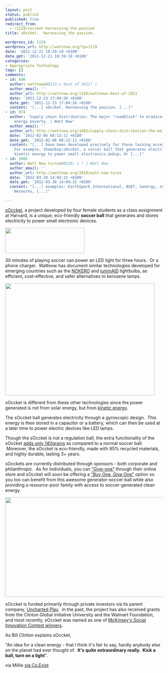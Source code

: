 ```yaml
---
layout: post
status: publish
published: true
redirect_from:
  - /1119/soccket-harnessing-the-passion
title: sOccket.  Harnessing the passion.

wordpress_id: 1119
wordpress_url: http://wattnow.org/?p=1119
date: '2011-12-21 10:39:19 +0100'
date_gmt: '2011-12-21 10:39:19 +0100'
categories:
- Appropriate Technology
tags: []
comments:
- id: 646
  author: wattnow&#8217;s best of 2011! |
  author_email: ''
  author_url: http://wattnow.org/1158/wattnows-best-of-2011
  date: '2011-12-23 17:04:26 +0100'
  date_gmt: '2011-12-23 17:04:26 +0100'
  content: "[...] sOccket. Harnessing the passion. [...]"
- id: 974
  author: 'Supply chain distribution: The major "roadblock" to eradicating
    energy poverty. | Watt Now'
  author_email: ''
  author_url: http://wattnow.org/1682/supply-chain-distribution-the-major-roadblock-to-eradicating-energy-poverty
  date: '2012-02-06 08:12:11 +0100'
  date_gmt: '2012-02-06 08:12:11 +0100'
  content: "[...] have been developed precisely for those lacking access to electricity.&nbsp;
    For example, the&nbsp;sOccket, a soccer ball that generates electricity through
    kinetic energy to power small electronics.&nbsp; Or [...]"
- id: 2086
  author: Watt Now turns&#8230; 1 ! | Watt Now
  author_email: ''
  author_url: http://wattnow.org/2010/watt-now-turns
  date: '2012-03-30 14:04:15 +0200'
  date_gmt: '2012-03-30 14:04:15 +0200'
  content: "[...] examples: EarthSpark International, BGET, Sanergy, sOccket, Simpa
    Networks, [...]"

---
```

<p><a href="http://www.soccket.com/">sOccket</a>, a project developed by four female students as a class assignment at Harvard, is a unique, eco-friendly <strong>soccer ball</strong> that generates and stores electricity to power small electronic devices.</p>
<p><a href="http://www.soccket.com/"><img class="alignleft size-full wp-image-1120" title="soccket" src="{{ 'assets/from-wordpress/uploads/2011/12/soccket.png' | relative_url }}" alt="" width="253" height="81" /></a></p>

<p>30 minutes of playing soccer can power an LED light for three hours. &nbsp;Or a phone charger. &nbsp;Wattnow has document similar technologies developed for emerging countries such as the <a title="NOKERO and En&egrave;ji Pw&ograve;p. Bringing solar-powered light to rural Haiti." href="http://wattnow.org/661/nokero-and-eneji-pwop-bringing-solar-light-to-rural-haiti">NOKERO</a> and <a title="LuminAID.  An inflatable solar light." href="http://wattnow.org/737/luminaid-an-inflatable-solar-light">luminAID</a> lightbulbs, as efficient, cost-effective, and safer alternatives to kerosene lamps.</p>
<p><a href="http://www.soccket.com/media-gallery/"><img class="alignleft size-full wp-image-1121" title="soccket kids" src="{{ 'assets/from-wordpress/uploads/2011/12/soccket-kids.jpeg' | relative_url }}" alt="" width="477" height="358" /></a></p>


<p>sOccket is different from these other technologies since the power generated is not from solar energy, but from <a href="http://www.soccket.com/how-it-works/">kinetic energy</a>.</p>
<p>The sOccket ball generates electricity through a gyroscopic design. &nbsp;This energy is then stored in a capacitor or a battery, which can then be used at a later time to power electric devices like LED lamps.</p>
<p>Though the sOccket is not a regulation ball, the extra functionality of the sOccket <a href="http://www.soccket.com/how-it-works/">adds only 140grams</a> as compared to a normal soccer ball. &nbsp;Moreover, the sOccket is eco-friendly, made with 95% recycled materials, and highly durable, lasting 3+ years.</p>
<p>sOcckets are currently distributed through sponsors - both corporate and philanthropic. &nbsp;As for individuals, you can <a href="http://www.soccket.com/donate/">"Give-one"</a> through their online store and sOccket will soon be offering a <a href="http://www.soccket.com/how-it-works/">"Buy One, Give One"</a> option so you too can benefit from this awesome generator-soccer ball while also providing a resource-poor family with access to soccer-generated clean energy.</p>
<p><a href="http://www.soccket.com/"><img class="alignleft size-full wp-image-1125" title="soccket lamp" src="{{ 'assets/from-wordpress/uploads/2011/12/soccket-lamp.png' | relative_url }}" alt="" width="574" height="318" /></a></p>


<p>sOccket is funded primarily through private investors via its parent company, <a href="http://www.unchartedplay.com/">Uncharted Play</a>. &nbsp;In the past, the project has also received grants from the Clinton Global Initiative University and the Walmart Foundation, and most recently, sOccket was named as one of <a href="http://www.fastcoexist.com/1678976/mckinsey-announces-social-innovation-contest-winners">McKinsey's Social Innovation Contest winners</a>.</p>
<p>As Bill Clinton explains sOccket,</p>
<p>"An idea for a clean energy - that I think it's fair to say, hardly anybody else on the planet had ever thought of. &nbsp;<strong>It's quite extraordinary really. &nbsp;Kick a ball, turn on a light</strong>".</p>
<p>via Millie <a href="http://www.fastcoexist.com/1678976/mckinsey-announces-social-innovation-contest-winners">via Co.Exist</a></p>
